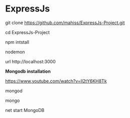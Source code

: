# ExpressJs
git clone https://github.com/mahiss/ExpressJs-Project.git

cd ExpressJs-Project

npm intstall

nodemon

url http://localhost:3000


**Mongodb installation**

https://www.youtube.com/watch?v=ll2tY6KH8Tk

mongod

mongo

net start MongoDB